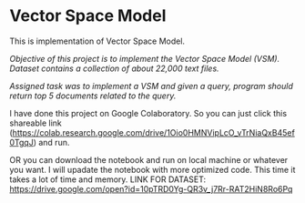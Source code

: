 # Vector Space Model

This is implementation of Vector Space Model. 

*Objective of this project is to implement the Vector Space Model (VSM). Dataset contains a collection of about 22,000 text files.*

*Assigned task was to implement a VSM and given a query, program should return top 5 documents related to the query.*

I have done this project on Google Colaboratory. So you can just click this shareable link (https://colab.research.google.com/drive/1Oio0HMNVipLcO_vTrNiaQxB45ef0TgqJ) and run.

OR you can download the notebook and run on local machine or whatever you want.  I will upadate the notebook with more optimized code. This time it takes a lot of time and memory.  LINK FOR DATASET: https://drive.google.com/open?id=10pTRD0Yg-QR3v_j7Rr-RAT2HiN8Ro6Pq
